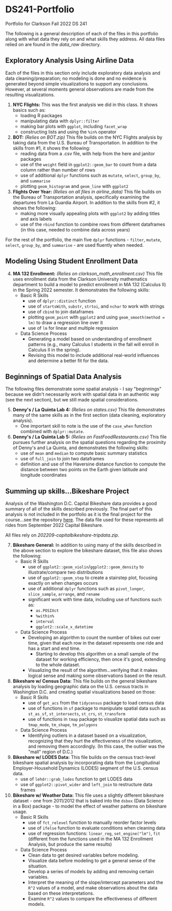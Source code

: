 # DS241-Portfolio

Portfolio for Clarkson Fall 2022 DS 241

The following is a general description of each of the files in this portfolio along with what data they rely on and what skills they address.
All data files relied on are found in the _data\_raw_ directory.

## Exploratory Analysis Using Airline Data

Each of the files in this section only include exploratory data analysis and data cleaning/preparation; no modeling is done and no evidence is generated beyond simple visualizations to support any conclusions. However, at several moments general observations are made from the resulting visualizations.

1. __NYC Flights:__
This was the first analysis we did in this class. It shows basics such as:
    * loading R packages
    * manipulating data with `dplyr::filter`
    * making bar plots with `ggplot`, including `facet_wrap`
    * constructing lists and using the `%in%` operator
2. __BOT:__ _(Relies on BOT.zip)_
This file builds on the NYC Flights analysis by taking data from the U.S. Bureau of Transportation. In addition to the skills from #1, it shows the following:
    * reading data from a .csv file, with help from the here and janitor packages
    * use of the `weight` field in `ggplot2::geom_bar` to count from a data column rather than number of rows
    * use of additional `dplyr` functions such as `mutate`, `select`, `group_by`, and `summarise`
    * plotting `geom_histogram` and `geom_line` with `ggplot2`
3. __Flights Over Year:__ _(Relies on all files in airline\_data)_
This file builds on the Bureau of Transportation analysis, specifically examining the departures from La Guardia Airport. In addition to the skills from #2, it shows the following:
    * making more visually appealing plots with `ggplot2` by adding titles and axis labels
    * use of the `rbind` function to combine rows from different dataframes (in this case, needed to combine data across years)

For the rest of the portfolio, the main five `dplyr` functions - `filter`, `mutate`, `select`, `group_by`, and `summarise` - are used fluently when needed.

## Modeling Using Student Enrollment Data

4. __MA 132 Enrollment:__ _(Relies on clarkson\_math\_enrollment.csv)_
This file uses enrollment data from the Clarkson University mathematics department to build a model to predict enrollment in MA 132 (Calculus II) in the Spring 2022 semester. It demonstrates the following skills:
    * Basic R Skills
        * use of `dplyr::distinct` function
        * use of `startsWith`, `substr`, `strtoi`, and `nchar` to work with strings
        * use of `cbind` to join dataframes
        * plotting `geom_point` with `ggplot2` and using `geom_smooth(method = lm)` to draw a regression line over it
        * use of `lm` for linear and multiple regression
    * Data Science Process
        * Generating a model based on understanding of enrollment patterns (e.g., many Calculus I students in the fall will enroll in Calculus II in the spring).
        * Revising this model to include additional real-world influences and determine a better fit for the data.

## Beginnings of Spatial Data Analysis

The following files demonstrate some spatial analysis - I say "beginnings" because we didn't necessarily work with spatial data in an authentic way (see the next section), but we still made spatial considerations.

5. __Denny's / La Quinta Lab 4:__ _(Relies on states.csv)_
This file demonstrates many of the same skills as in the first section (data cleaning, exploratory analysis).
    * One important skill to note is the use of the `case_when` function combined with `dplyr::mutate`.
6. __Denny's / La Quinta Lab 5:__ _(Relies on FastFoodRestaurants.csv)_
This file pursues further analysis on the spatial questions regarding the proximity of Denny's and La Quinta, and demonstrates the following skills:
    * use of `mean` and `median` to compute basic summary statistics
    * use of `full_join` to join two dataframes
    * definition and use of the Haversine distance function to compute the distance between two points on the Earth given latitude and longitude coordinates

## Summing up skills...Bikeshare Project

Analysis of the Washington D.C. Capital Bikeshare data provides a good summary of all of the skills described previously. The final part of this analysis is not included in the portfolio as it is the final project for the course...see the repository [here](https://github.com/Stephen-Miner/DS241-Class-Project). The data file used for these represents all rides from September 2022 Capital Bikeshare.

All files rely on _202209-capitalbikeshare-tripdata.zip_.

7. __Bikeshare General:__ 
In addition to using many of the skills described in the above section to explore the bikeshare dataset, this file also shows the following:
    * Basic R Skills
        * use of `ggplot2::geom_violin`/`ggplot2::geom_density` to illustrate/compare two distributions
        * use of `ggplot2::geom_step` to create a stairstep plot, focusing exactly on when changes occurs
        * use of additional `dplyr` functions such as `pivot_longer`, `slice_sample`, `arrange`, and `rename`
        * significant work with time data, including use of functions such as:
            * `as.POSIXct`
            * `%within%`
            * `interval`
            * `ggplot2::scale_x_datetime`
    * Data Science Process
        * Developing an algorithm to count the number of bikes out over time, given that each row in the dataset represents one ride and has a start and end time.
            * Starting to develop this algorithm on a small sample of the dataset for working efficiency, then once it's good, extending to the whole dataset.
        * Visualizing the result of the algorithm...verifying that it makes logical sense and making some observations based on the result.
8. __Bikeshare w/ Census Data:__
This file builds on the general bikeshare analysis by loading geographic data on the U.S. census tracts in Washington D.C. and creating spatial visualizations based on those:
    * Basic R Skills
        * use of `get_acs` from the `tidycensus` package to load census data
        * use of functions in `sf` package to manipulate spatial data such as `st_as_sf`, `st_intersects`, `st_crs`, `st_transform`
        * use of functions in `tmap` package to visualize spatial data such as `tmap_mode`, `tm_shape`, `tm_polygons`
    * Data Science Process
        * Identifying outliers in a dataset based on a visualization, recognizing that they hurt the effectiveness of the visualization, and removing them accordingly. (In this case, the outlier was the "mall" region of D.C.)
9. __Bikeshare w/ LODES Data:__
This file builds on the census tract-level bikeshare spatial analysis by incorporating data from the Longitudinal Employer-Household Dynamics (LODES) segment of the U.S. census data.
    * use of `lehdr::grab_lodes` function to get LODES data
    * use of `ggplot2::pivot_wider` and `left_join` to restructure data frames
10. __Bikeshare w/ Weather Data:__
This file uses a slightly different bikeshare dataset - one from 2011/2012 that is baked into the `dsbox` (Data Science in a Box) package - to model the effect of weather patterns on bikeshare usage.
    * Basic R Skills
        * use of `fct_relevel` function to manually reorder factor levels
        * use of `ifelse` function to evaluate conditions when cleaning data
        * use of regression functions: `linear_reg`, `set_engine("lm")`, `fit` (different from the functions used in the MA 132 Enrollment Analysis, but produce the same results)
    * Data Science Process
        * Clean data to get desired variables before modeling.
        * Visualize data before modeling to get a general sense of the situation.
        * Develop a series of models by adding and removing certain variables.
        * Interpret the meaning of the slope/intercept parameters and the `R^2` values of a model, and make observations about the data based on these interpretations.
        * Examine `R^2` values to compare the effectiveness of different models.